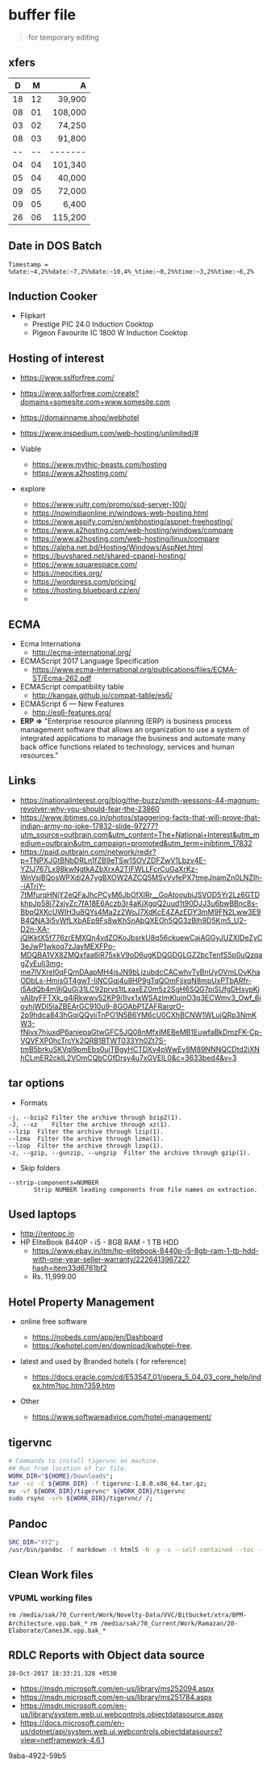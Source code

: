 # buffer file
>for temporary editing

## xfers
|  D  |  M  |       A |
|:---:|:---:| -------:|
| 18  | 12  |  39,900 |
| 08  | 01  | 108,000 |
| 03  | 02  |  74,250 |
| 08  | 03  |  91,800 |
| --  | --  | ------- |
| 04  | 04  | 101,340 |
| 05  | 04  |  40,000 |
| 09  | 05  |  72,000 |
| 09  | 05  |   6,400 |
| 26  | 06  | 115,200 |


## Date in DOS Batch
```
Timestamp = %date:~4,2%%date:~7,2%%date:~10,4%_%time:~0,2%%time:~3,2%%time:~6,2%
```

## Induction Cooker
- Flipkart
	- Prestige PIC 24.0 Induction Cooktop
	- Pigeon Favourite IC 1800 W Induction Cooktop


## Hosting of interest

- https://www.sslforfree.com/
- https://www.sslforfree.com/create?domains=somesite.com+www.somesite.com
- https://domainname.shop/webhotel
- https://www.inspedium.com/web-hosting/unlimited/#

- Viable
	- https://www.mythic-beasts.com/hosting
	- https://www.a2hosting.com/


- explore
	- https://www.vultr.com/promo/ssd-server-100/
	- https://nowindiaonline.in/windows-web-hosting.html
	- https://www.aspify.com/en/webhosting/aspnet-freehosting/
	- https://www.a2hosting.com/web-hosting/windows/compare
	- https://www.a2hosting.com/web-hosting/linux/compare
	- https://alpha.net.bd/Hosting/Windows/AspNet.html
	- https://buyshared.net/shared-cpanel-hosting/
	- https://www.squarespace.com/
	- https://neocities.org/
	- https://wordpress.com/pricing/
	- https://hosting.blueboard.cz/en/
	-


## ECMA
- Ecma Internationa
	- http://ecma-international.org/
- ECMAScript 2017 Language Specification
	- https://www.ecma-international.org/publications/files/ECMA-ST/Ecma-262.pdf
- ECMAScript compatibility table
	- http://kangax.github.io/compat-table/es6/
- ECMAScript 6 — New Features
	- http://es6-features.org/
- **ERP =>** "Enterprise resource planning (ERP) is business process management software that allows an organization to use a system of integrated applications to manage the business and automate many back office functions related to technology, services and human resources."

## Links
- https://nationalinterest.org/blog/the-buzz/smith-wessons-44-magnum-revolver-why-you-should-fear-the-23860
- https://www.ibtimes.co.in/photos/staggering-facts-that-will-prove-that-indian-army-no-joke-17832-slide-97277?utm_source=outbrain.com&utm_content=The+National+Interest&utm_medium=outbrain&utm_campaign=promoted&utm_term=inibtinm_17832
- https://paid.outbrain.com/network/redir?p=TNPXJGtBNbDRLn1fZB9eTSw1SOVZDFZwV1Lbzv4E-YZIJ767Lx98kwNgtkAZbXrxA2TIFWLLFcrCuGaXrKz-WnVsjBQosWPXdj2A7ygBXOW2AZCQ5MSvVvfePX7tmeJnamZn0LNZIh--iATrjY-7tMfurqHNjY2eQFaJhcPCyM6JbOfXlRr__GoAtooubiJSVOD5Yr2Lz6GTDkhpJp58j72xjyZc7fA18E6Aczb3r4aKjXgqQ2uud1t90DJJ3u6bwBBnc8s-BbpQXKcUWIH3u8QYs4Ma2z2WoJ7XdKcE4ZAzEDY3mM9FN2Lww3E9B4QNA3i5vWfLXbAEp9Fs8wKhSnAbQXEOh5QG3zBIh9D5Km5_U2-D2n-XA-jQlKktX5f776zrEMXQn4vdZOKoJbsrkU8q56ckuewCajAGGyJUZXIDeZyC3eJwP1wkoq7zJayMEXFPo-MDQBA1VX8ZMQxfaa6iR75xkV9oD6ugKDQGDGLGZ2bcTenfS5p0uQzqagZyEuIj3mg-me7lVXreI0qFQmDAapMH4jsJN9bLjzubdcCACwhvTyBnUyOVmLOvKhaODbLs-HmisGT4gwT-IiNCGqj4u8HP9gTqQOmFjjxqN8mpUxPTbARfr-i5AdQb4m9jQuGj31LC92prvs1tLxaxEZ0m5z2SgH6SQG7piSUfgDHsypKjvAIbyFFTXk_g4iRkwwv52KP9i1Ivx1xWSAzImKIuinO3q3ECWmv3_Owf_6ioyhjWDI5laZBEArGC910u9-8GOAbP1ZAFRarqrO-2p9hdca843hGqiQQyiiTnPO1N5B6YM6cU0CXhBCNW1WLujQRp3NmKW3-fNivx7hjuxdP6aniepaGtwGFC5JQ08nMfxiMEBeMB1EuwfaBkDmzFK-Cp-VQVFXP0hcTrcYk2QRB1BTWT033Yh0Zt7S-tmB5brkuSKVql9pmEbs0ujTBgyHCTDXv4pWwEy8M89NNNQCDtd2jXNhCLmER2ckIL2VOmCQbCGfDrsy4u7xGVElL0&c=3633bed4&v=3


## tar options
- Formats
```
-j, --bzip2	Filter the archive through bzip2(1).
-J, --xz	Filter the archive through xz(1).
--lzip	Filter the archive through lzip(1).
--lzma	Filter the archive through lzma(1).
--lzop	Filter the archive through lzop(1).
-z, --gzip, --gunzip, --ungzip	Filter the archive through gzip(1).
```
- Skip folders
```
--strip-components=NUMBER
	   Strip NUMBER leading components from file names on extraction.
```

## Used laptops
- http://rentopc.in
- HP EliteBook 8440P - i5 - 8GB RAM - 1 TB HDD
	- https://www.ebay.in/itm/hp-elitebook-8440p-i5-8gb-ram-1-tb-hdd-with-one-year-seller-warranty/222641396722?hash=item33d6761bf2
	- Rs. 11,999.00


## Hotel Property Management
- online free software
	- https://nobeds.com/app/en/Dashboard
	- https://kwhotel.com/en/download/kwhotel-free.

- latest and  used by Branded hotels  ( for reference)
	- https://docs.oracle.com/cd/E53547_01/opera_5_04_03_core_help/index.htm?toc.htm?359.htm

- Other
	- https://www.softwareadvice.com/hotel-management/

## tigervnc
```sh
# Commands to install tigervnc on machine.
## Run from location of tar file.
WORK_DIR="${HOME}/Downloads";
tar -xz -C ${WORK_DIR} -f tigervnc-1.8.0.x86_64.tar.gz;
mv -vf ${WORK_DIR}/tigervnc* ${WORK_DIR}/tigervnc
sudo rsync -vrh ${WORK_DIR}/tigervnc/ /;
```

## Pandoc
```sh
SRC_DIR="XYZ";
/usr/bin/pandoc -f markdown -t html5 -N -p -s --self-contained --toc --toc-depth=3 -o Development-Guidelines.html --highlight-style=pygments ${SRC_DIR}/Development-Guidelines.md
```

## Clean Work files
### VPUML working files
`rm /media/sak/70_Current/Work/Novelty-Data/VVC/Bitbucket/xtra/BPM-Architecture.vpp.bak_*`
`rm /media/sak/70_Current/Work/Ramazan/20-Elaborate/CanesJK.vpp.bak_*`


## RDLC Reports with Object data source
`28-Oct-2017 18:33:21.328 +0530`

- https://msdn.microsoft.com/en-us/library/ms252094.aspx
- https://msdn.microsoft.com/en-us/library/ms251784.aspx
- https://msdn.microsoft.com/en-us/library/system.web.ui.webcontrols.objectdatasource.aspx
- https://docs.microsoft.com/en-us/dotnet/api/system.web.ui.webcontrols.objectdatasource?view=netframework-4.6.1

9aba-4922-59b5
